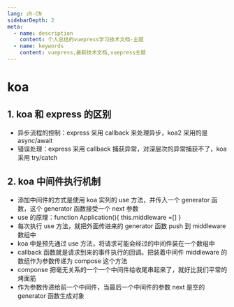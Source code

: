 ```yaml
---
lang: zh-CN
sidebarDepth: 2
meta:
  - name: description
    content: 个人总结的vuepress学习技术文档-主题
  - name: keywords
    content: vuepress,最新技术文档,vuepress主题
---
```


# koa

## 1. koa 和 express 的区别

* 异步流程的控制：express 采用 callback 来处理异步，koa2 采用的是 async/await
* 错误处理：express 采用 callback 捕获异常，对深层次的异常捕获不了，koa 采用 try/catch
## 2. koa 中间件执行机制

* 添加中间件的方式是使用 koa 实列的 use 方法，并传入一个 generator 函数，这个 generator 函数接受一个 next 参数
* use 的原理：function Application(){
  this.middleware =[]
  }
* 每次执行 use 方法，就把外面传进来的 generator 函数 push 到 middleware 数组中
* koa 中是预先通过 use 方法，将请求可能会经过的中间件装在一个数组中
* callback 函数就是请求到来的事件执行的回调。把装着中间件 middleware 的数组作为参数传递为 compose 这个方法
* componse 把毫无关系的一个一个中间件给收尾串起来了，就好比我们平常的烤面筋
* 作为参数传递给前一个中间件，当最后一个中间件的参数 next 是空的 generator 函数生成对象
